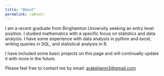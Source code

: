 ```yaml
---
title: "About"
permalink: /about/
---
```

I am a recent graduate from Binghamton University seeking an entry level position. I studied mathematics with a specific focus on statistics and data analysis. I have some experience with data analysis in python and excel, writing queries in SQL, and statistical analysis in R.


I have included some basic projects on this page and will continually update it with more in the future. 


Please feel free to contact me by email: arakelianm3@gmail.com